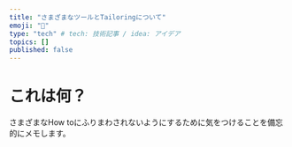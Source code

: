 ```yaml
---
title: "さまざまなツールとTailoringについて"
emoji: "🌱"
type: "tech" # tech: 技術記事 / idea: アイデア
topics: []
published: false
---
```


# これは何？

さまざまなHow toにふりまわされないようにするために気をつけることを備忘的にメモします。